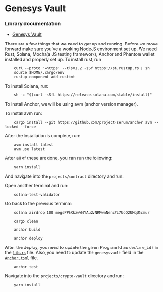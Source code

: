 # Genesys Vault

### Library documentation
- [Genesys Vault](projects/crypto-vault/README.md)

There are a few things that we need to get up and running. Before we move forward make sure you've a working NodeJS environment set up. We need Rust, Solana, Mocha(a JS testing framework), Anchor and Phantom wallet installed and properly set up. To install rust, run

```shell
    curl --proto '=https' --tlsv1.2 -sSf https://sh.rustup.rs | sh
    source $HOME/.cargo/env
    rustup component add rustfmt
```

To install Solana, run:

```shell
    sh -c "$(curl -sSfL https://release.solana.com/stable/install)"
```

To install Anchor, we will be using avm (anchor version manager).

To install avm run:

```shell
    cargo install --git https://github.com/project-serum/anchor avm --locked --force
```

After the installation is complete, run:

```shell
    avm install latest
    avm use latest
```

After all of these are done, you can run the following:

```shell
    yarn install
```

And navigate into the `projects/contract` directory and run:

Open another terminal and run:

```shell
    solana-test-validator
```

Go back to the previous terminal:

```shell
    solana airdrop 100 megsPPhXkzwW4YAu2vNRMwnNencVL7UcQ2UMqU5cmur
```

```shell
    cargo clean
```

```shell
    anchor build
```

```shell
    anchor deploy
```

After the deploy, you need to update the given Program Id as `declare_id!` in the [`lib.rs`](projects/contract/programs/genesysvault/src/lib.rs) file. Also, you need to update the `genesysvault` field in the [`Anchor.toml`](projects/contract/Anchor.toml) file.

```shell
    anchor test
```

Navigate into the `projects/crypto-vault` directory and run:

```shell
    yarn install
```
